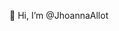 👋 Hi, I’m @JhoannaAllot


<!---
JhoannaAllot/JhoannaAllot is a ✨ special ✨ repository because its `README.md` (this file) appears on your GitHub profile.
You can click the Preview link to take a look at your changes.
--->
